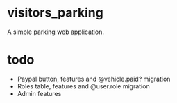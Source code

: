 # visitors_parking
A simple parking web application.

# todo
- Paypal button, features and @vehicle.paid? migration
- Roles table, features and @user.role migration
- Admin features
